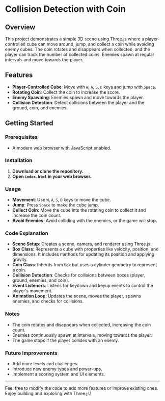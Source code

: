 # Collision Detection with Coin

## Overview

This project demonstrates a simple 3D scene using Three.js where a player-controlled cube can move around, jump, and collect a coin while avoiding enemy cubes. The coin rotates and disappears when collected, and the player can track the number of collected coins. Enemies spawn at regular intervals and move towards the player.

## Features

- **Player-Controlled Cube**: Move with `W`, `A`, `S`, `D` keys and jump with `Space`.
- **Rotating Coin**: Collect the coin to increase the score.
- **Enemy Spawning**: Enemies spawn and move towards the player.
- **Collision Detection**: Detect collisions between the player and the ground, coin, and enemies.

## Getting Started

### Prerequisites

- A modern web browser with JavaScript enabled.

### Installation

1. **Download or clone the repository.**
2. **Open `index.html` in your web browser.**

### Usage

- **Movement**: Use `W`, `A`, `S`, `D` keys to move the cube.
- **Jump**: Press `Space` to make the cube jump.
- **Collect Coin**: Move the cube into the rotating coin to collect it and increase the coin count.
- **Avoid Enemies**: Avoid colliding with the enemies, or the game will stop.

### Code Explanation

- **Scene Setup**: Creates a scene, camera, and renderer using Three.js.
- **Box Class**: Represents a cube with properties like velocity, position, and dimensions. It includes methods for updating its position and applying gravity.
- **Coin Class**: Inherits from `Box` but uses a cylinder geometry to represent a coin.
- **Collision Detection**: Checks for collisions between boxes (player, ground, enemies, and coin).
- **Event Listeners**: Listens for keydown and keyup events to control the player's movement.
- **Animation Loop**: Updates the scene, moves the player, spawns enemies, and checks for collisions.

### Notes

- The coin rotates and disappears when collected, increasing the coin count.
- Enemies continuously spawn at intervals, moving towards the player.
- The game stops if the player collides with an enemy.

### Future Improvements

- Add more levels and challenges.
- Introduce new enemy types and power-ups.
- Implement a scoring system and UI elements.

---

Feel free to modify the code to add more features or improve existing ones. Enjoy building and exploring with Three.js!

